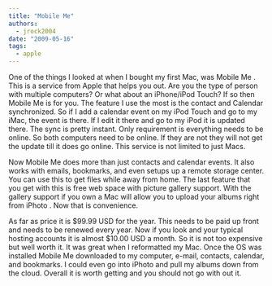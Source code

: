 ```yaml
---
title: "Mobile Me"
authors:
  - jrock2004
date: "2009-05-16"
tags:
  - apple
---
```


One of the things I looked at when I bought my first Mac, was Mobile Me . This is a service from Apple that helps you out. Are you the type of person with multiple computers? Or what about an iPhone/iPod Touch? If so then Mobile Me is for you. The feature I use the most is the contact and Calendar synchronized. So if I add a calendar event on my iPod Touch and go to my iMac, the event is there. If I edit it there and go to my iPod it is updated there. The sync is pretty instant. Only requirement is everything needs to be online. So both computers need to be online. If they are not they will not get the update till it does go online. This service is not limited to just Macs.

Now Mobile Me does more than just contacts and calendar events. It also works with emails, bookmarks, and even setups up a remote storage center. You can use this to get files while away from home. The last feature that you get with this is free web space with picture gallery support. With the gallery support if you own a Mac will allow you to upload your albums right from iPhoto . Now that is convenience.

As far as price it is $99.99 USD for the year. This needs to be paid up front and needs to be renewed every year. Now if you look and your typical hosting accounts it is almost $10.00 USD a month. So it is not too expensive but well worth it. It was great when I reformatted my Mac. Once the OS was installed Mobile Me downloaded to my computer, e-mail, contacts, calendar, and bookmarks. I could even go into iPhoto and pull my albums down from the cloud. Overall it is worth getting and you should not go with out it.
